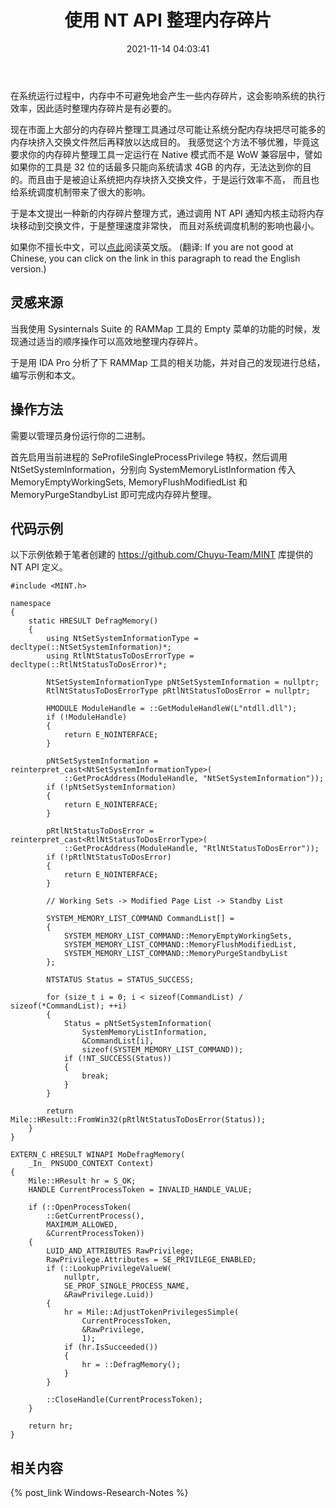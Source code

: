 ﻿---
title: 使用 NT API 整理内存碎片
date: 2021-11-14 04:03:41
categories:
- [技术, Windows, Windows 研究笔记, 用户模式]
tags:
- 技术
- Windows
- Windows 研究笔记
- 用户模式
---

在系统运行过程中，内存中不可避免地会产生一些内存碎片，这会影响系统的执行效率，因此适时整理内存碎片是有必要的。

现在市面上大部分的内存碎片整理工具通过尽可能让系统分配内存块把尽可能多的内存块挤入交换文件然后再释放以达成目的。
我感觉这个方法不够优雅，毕竟这要求你的内存碎片整理工具一定运行在 Native 模式而不是 WoW 兼容层中，譬如如果你的工具是
32 位的话最多只能向系统请求 4GB 的内存，无法达到你的目的。而且由于是被迫让系统把内存块挤入交换文件，于是运行效率不高，
而且也给系统调度机制带来了很大的影响。

于是本文提出一种新的内存碎片整理方式，通过调用 NT API 通知内核主动将内存块移动到交换文件，于是整理速度非常快，
而且对系统调度机制的影响也最小。

如果你不擅长中文，可以[点此](https://mouri.moe/en/2021/11/14/Defrag-memory-with-NT-API/)阅读英文版。
(翻译: If you are not good at Chinese, you can click on the link in this paragraph to read the English version.)

## 灵感来源

当我使用 Sysinternals Suite 的 RAMMap 工具的 Empty 菜单的功能的时候，发现通过适当的顺序操作可以高效地整理内存碎片。

于是用 IDA Pro 分析了下 RAMMap 工具的相关功能，并对自己的发现进行总结，编写示例和本文。

## 操作方法

需要以管理员身份运行你的二进制。

首先启用当前进程的 SeProfileSingleProcessPrivilege 特权，然后调用 NtSetSystemInformation，分别向 
SystemMemoryListInformation 传入 MemoryEmptyWorkingSets, MemoryFlushModifiedList 和 MemoryPurgeStandbyList 
即可完成内存碎片整理。

## 代码示例

以下示例依赖于笔者创建的 https://github.com/Chuyu-Team/MINT 库提供的 NT API 定义。

```
#include <MINT.h>

namespace
{
    static HRESULT DefragMemory()
    {
        using NtSetSystemInformationType = decltype(::NtSetSystemInformation)*;
        using RtlNtStatusToDosErrorType = decltype(::RtlNtStatusToDosError)*;

        NtSetSystemInformationType pNtSetSystemInformation = nullptr;
        RtlNtStatusToDosErrorType pRtlNtStatusToDosError = nullptr;

        HMODULE ModuleHandle = ::GetModuleHandleW(L"ntdll.dll");
        if (!ModuleHandle)
        {
            return E_NOINTERFACE;
        }

        pNtSetSystemInformation = reinterpret_cast<NtSetSystemInformationType>(
            ::GetProcAddress(ModuleHandle, "NtSetSystemInformation"));
        if (!pNtSetSystemInformation)
        {
            return E_NOINTERFACE;
        }

        pRtlNtStatusToDosError = reinterpret_cast<RtlNtStatusToDosErrorType>(
            ::GetProcAddress(ModuleHandle, "RtlNtStatusToDosError"));
        if (!pRtlNtStatusToDosError)
        {
            return E_NOINTERFACE;
        }

        // Working Sets -> Modified Page List -> Standby List

        SYSTEM_MEMORY_LIST_COMMAND CommandList[] =
        {
            SYSTEM_MEMORY_LIST_COMMAND::MemoryEmptyWorkingSets,
            SYSTEM_MEMORY_LIST_COMMAND::MemoryFlushModifiedList,
            SYSTEM_MEMORY_LIST_COMMAND::MemoryPurgeStandbyList
        };

        NTSTATUS Status = STATUS_SUCCESS;

        for (size_t i = 0; i < sizeof(CommandList) / sizeof(*CommandList); ++i)
        {
            Status = pNtSetSystemInformation(
                SystemMemoryListInformation,
                &CommandList[i],
                sizeof(SYSTEM_MEMORY_LIST_COMMAND));
            if (!NT_SUCCESS(Status))
            {
                break;
            }
        }

        return Mile::HResult::FromWin32(pRtlNtStatusToDosError(Status));
    }
}

EXTERN_C HRESULT WINAPI MoDefragMemory(
    _In_ PNSUDO_CONTEXT Context)
{
    Mile::HResult hr = S_OK;
    HANDLE CurrentProcessToken = INVALID_HANDLE_VALUE;

    if (::OpenProcessToken(
        ::GetCurrentProcess(),
        MAXIMUM_ALLOWED,
        &CurrentProcessToken))
    {
        LUID_AND_ATTRIBUTES RawPrivilege;
        RawPrivilege.Attributes = SE_PRIVILEGE_ENABLED;
        if (::LookupPrivilegeValueW(
            nullptr,
            SE_PROF_SINGLE_PROCESS_NAME,
            &RawPrivilege.Luid))
        {
            hr = Mile::AdjustTokenPrivilegesSimple(
                CurrentProcessToken,
                &RawPrivilege,
                1);
            if (hr.IsSucceeded())
            {
                hr = ::DefragMemory();
            }
        }

        ::CloseHandle(CurrentProcessToken);
    }

    return hr;
}

```

## 相关内容

{% post_link Windows-Research-Notes %}
